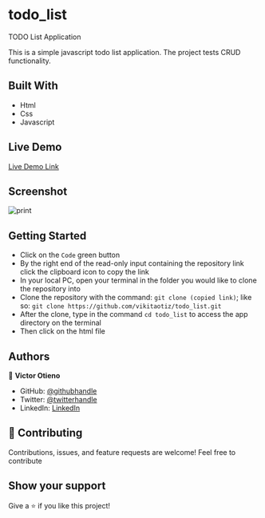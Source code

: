 # todo_list

TODO List Application

This is a simple javascript todo list application. The project tests CRUD functionality.

## Built With

- Html
- Css
- Javascript

## Live Demo

[Live Demo Link](https://vikitaotiz.github.io/todo_list/)

## Screenshot

![print](https://user-images.githubusercontent.com/42869046/130570148-f41a0939-0b27-4867-8607-e4a6842232d3.JPG)

## Getting Started

- Click on the `Code` green button
- By the right end of the read-only input containing the repository link click the clipboard icon to copy the link
- In your local PC, open your terminal in the folder you would like to clone the repository into
- Clone the repository with the command: `git clone (copied link)`; like so: `git clone https://github.com/vikitaotiz/todo_list.git`
- After the clone, type in the command `cd todo_list` to access the app directory on the terminal
- Then click on the html file

## Authors

:bust_in_silhouette: **Victor Otieno**

- GitHub: [@githubhandle](https://github.com/vikitaotiz)
- Twitter: [@twitterhandle](https://twitter.com/victoro29641869)
- LinkedIn: [LinkedIn](https://www.linkedin.com/in/victor-otieno-22ba7773/)

## :handshake: Contributing

Contributions, issues, and feature requests are welcome!
Feel free to contribute

## Show your support

Give a ⭐️ if you like this project!
